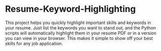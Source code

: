 # Resume-Keyword-Highlighting
This project helps you quickly highlight important skills and keywords in your resume. Just list the keywords you want to stand out, and the Python scripts will automatically highlight them in your resume PDF or in a version you can view in your browser. This makes it simple to show off your best skills for any job application.
